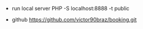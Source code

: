 - run local server
  PHP -S localhost:8888 -t public

- github
  https://github.com/victor90braz/booking.git
